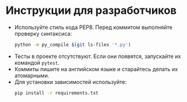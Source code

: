 # Инструкции для разработчиков

- Используйте стиль кода PEP8. Перед коммитом выполняйте проверку синтаксиса:
  ```bash
  python -m py_compile $(git ls-files '*.py')
  ```
- Тесты в проекте отсутствуют. Если они появятся, запускайте их командой `pytest`.
- Коммиты пишите на английском языке и старайтесь делать их атомарными.
- Для установки зависимостей используйте:
  ```bash
  pip install -r requirements.txt
  ```
